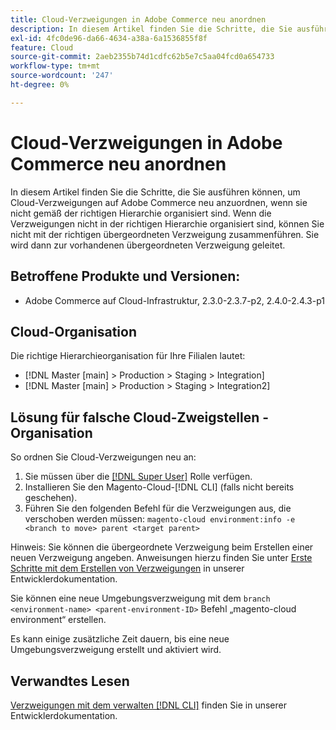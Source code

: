 ```yaml
---
title: Cloud-Verzweigungen in Adobe Commerce neu anordnen
description: In diesem Artikel finden Sie die Schritte, die Sie ausführen können, um Cloud-Verzweigungen auf Adobe Commerce neu anzuordnen, wenn sie nicht gemäß der richtigen Hierarchie organisiert sind. Wenn die Verzweigungen nicht in der richtigen Hierarchie organisiert sind, können Sie nicht mit der richtigen übergeordneten Verzweigung zusammenführen. Sie wird dann zur vorhandenen übergeordneten Verzweigung geleitet.
exl-id: 4fc0de96-da66-4634-a38a-6a1536855f8f
feature: Cloud
source-git-commit: 2aeb2355b74d1cdfc62b5e7c5aa04fcd0a654733
workflow-type: tm+mt
source-wordcount: '247'
ht-degree: 0%

---
```


# Cloud-Verzweigungen in Adobe Commerce neu anordnen

In diesem Artikel finden Sie die Schritte, die Sie ausführen können, um Cloud-Verzweigungen auf Adobe Commerce neu anzuordnen, wenn sie nicht gemäß der richtigen Hierarchie organisiert sind. Wenn die Verzweigungen nicht in der richtigen Hierarchie organisiert sind, können Sie nicht mit der richtigen übergeordneten Verzweigung zusammenführen. Sie wird dann zur vorhandenen übergeordneten Verzweigung geleitet.

## Betroffene Produkte und Versionen:

* Adobe Commerce auf Cloud-Infrastruktur, 2.3.0-2.3.7-p2, 2.4.0-2.4.3-p1

## Cloud-Organisation

Die richtige Hierarchieorganisation für Ihre Filialen lautet:

* [!DNL Master [main] > Production > Staging > Integration]
* [!DNL Master [main] > Production > Staging > Integration2]

## Lösung für falsche Cloud-Zweigstellen - Organisation

So ordnen Sie Cloud-Verzweigungen neu an:

1. Sie müssen über die [[!DNL Super User]](https://experienceleague.adobe.com/docs/commerce-cloud-service/user-guide/project/user-access.html?lang=de) Rolle verfügen.
1. Installieren Sie den Magento-Cloud-[!DNL CLI] (falls nicht bereits geschehen).
1. Führen Sie den folgenden Befehl für die Verzweigungen aus, die verschoben werden müssen:
   `magento-cloud environment:info -e <branch to move> parent <target parent>`

Hinweis: Sie können die übergeordnete Verzweigung beim Erstellen einer neuen Verzweigung angeben. Anweisungen hierzu finden Sie unter [Erste Schritte mit dem Erstellen von Verzweigungen](https://experienceleague.adobe.com/de/docs/commerce-cloud-service/user-guide/develop/cli-branches) in unserer Entwicklerdokumentation.

Sie können eine neue Umgebungsverzweigung mit dem `branch <environment-name> <parent-environment-ID>` Befehl „magento-cloud environment“ erstellen.

Es kann einige zusätzliche Zeit dauern, bis eine neue Umgebungsverzweigung erstellt und aktiviert wird.

## Verwandtes Lesen

[Verzweigungen mit dem verwalten [!DNL CLI]](https://experienceleague.adobe.com/de/docs/commerce-cloud-service/user-guide/develop/cli-branches) finden Sie in unserer Entwicklerdokumentation.
